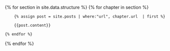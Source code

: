 ---
---
<head>
    <script src="https://unpkg.com/pagedjs/dist/paged.polyfill.js"></script>
</head>

<body>

{% for section in site.data.structure %}
    {% for chapter in section %}

        {% assign post = site.posts | where:"url", chapter.url  | first %}

        {{post.content}}

    {% endfor %}
{% endfor %}

</body>
